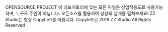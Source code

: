 OPENSOURCE PROJECT
이 레포지토리에 있는 모든 파일은 상업적용도로 사용가능하며, 누구도 주인이 아닙니다.
오픈소스를 활용하여 상상의 날개를 펼쳐보세요!
ZZ Studio는 항상 CopyLeft를 따릅니다.
Copyleftⓒ 2019 ZZ Studio All Rights Reserved
